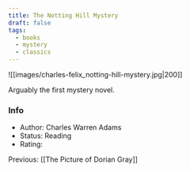 ```yaml
---
title: The Notting Hill Mystery
draft: false
tags:
  - books
  - mystery
  - classics
---
```

![[images/charles-felix_notting-hill-mystery.jpg|200]]

Arguably the first mystery novel.
### Info
- Author: Charles Warren Adams
- Status: Reading
- Rating: 

Previous: [[The Picture of Dorian Gray]]